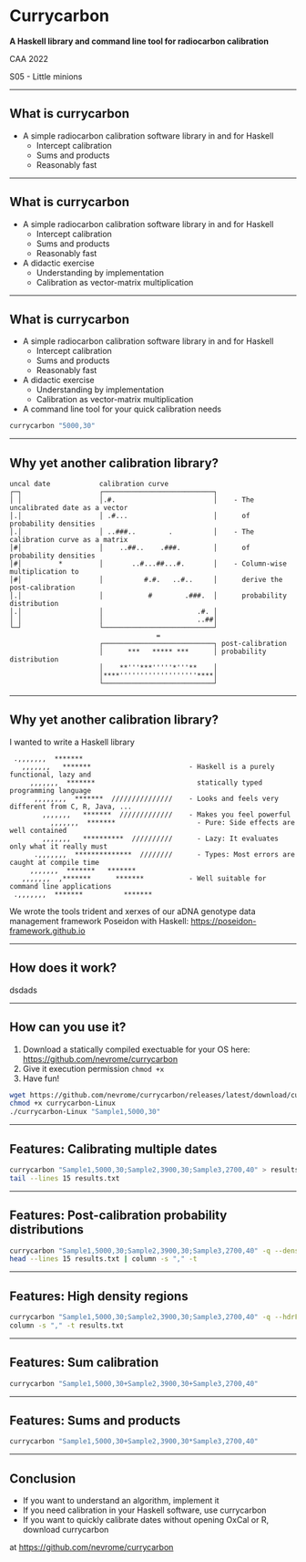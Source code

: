 # Currycarbon

**A Haskell library and command line tool for radiocarbon calibration**

CAA 2022

S05 - Little minions

---

## What is currycarbon

- A simple radiocarbon calibration software library in and for Haskell
  - Intercept calibration
  - Sums and products
  - Reasonably fast

---

## What is currycarbon

- A simple radiocarbon calibration software library in and for Haskell
  - Intercept calibration
  - Sums and products
  - Reasonably fast
- A didactic exercise
  - Understanding by implementation
  - Calibration as vector-matrix multiplication

---

## What is currycarbon

- A simple radiocarbon calibration software library in and for Haskell
  - Intercept calibration
  - Sums and products
  - Reasonably fast
- A didactic exercise
  - Understanding by implementation
  - Calibration as vector-matrix multiplication
- A command line tool for your quick calibration needs

```bash
currycarbon "5000,30"
```

---

## Why yet another calibration library?

<!--I wanted to understand intercept calibration -->
<!--Martin Hinz: https://www.martinhinz.info/jekyll/update/blog/2016/06/03/simple_calibration.html-->

```
uncal date            calibration curve
┌─┐                   ┌───────────────────────────┐
│ │                   │.#.                        │    - The uncalibrated date as a vector
│.│                   │ .#...                     │      of probability densities
│.│                   │ ..###..        .          │    - The calibration curve as a matrix  
│#│                   │    ..##..    .###.        │      of probability densities
│#│         *         │       ..#...##...#.       │    - Column-wise multiplication to
│#│                   │          #.#.   ..#..     │      derive the post-calibration
│.│                   │           #        .###.  │      probability distribution
│.│                   │                       .#. │
│ │                   │                       ..##│
└─┘                   └───────────────────────────┘
                                    =
                      ┌───────────────────────────┐ post-calibration
                      │      ***   ***** ***      │ probability distribution
                      │    **'''***'''''*'''**    │
                      │****'''''''''''''''''''****│ 
                      └───────────────────────────┘
```

---

## Why yet another calibration library?

I wanted to write a Haskell library

```
 .,,,,,,,  *******                      
   ,,,,,,,   *******                        - Haskell is a purely functional, lazy and
     ,,,,,,,  *******                         statically typed programming language
      ,,,,,,,,  *******  ///////////////    - Looks and feels very different from C, R, Java, ...
        ,,,,,,,   *******  /////////////    - Makes you feel powerful
          ,,,,,,,  *******                    - Pure: Side effects are well contained
        ,,,,,,,   **********  //////////      - Lazy: It evaluates only what it really must
      .,,,,,,,  **************  ////////      - Types: Most errors are caught at compile time
     ,,,,,,,  *******   *******             
   ,,,,,,,  ,*******      *******           - Well suitable for command line applications      
 .,,,,,,,  *******          *******  
```

We wrote the tools trident and xerxes of our aDNA genotype data management framework Poseidon with Haskell: https://poseidon-framework.github.io

---

## How does it work?

dsdads

---

## How can you use it?

1. Download a statically compiled exectuable for your OS here: https://github.com/nevrome/currycarbon
2. Give it execution permission `chmod +x`
3. Have fun!

```bash
wget https://github.com/nevrome/currycarbon/releases/latest/download/currycarbon-Linux -O currycarbon-Linux
chmod +x currycarbon-Linux
./currycarbon-Linux "Sample1,5000,30"
```

---

## Features: Calibrating multiple dates

```bash
currycarbon "Sample1,5000,30;Sample2,3900,30;Sample3,2700,40" > results.txt
tail --lines 15 results.txt
```

---

## Features: Post-calibration probability distributions

```bash
currycarbon "Sample1,5000,30;Sample2,3900,30;Sample3,2700,40" -q --densityFile results.txt
head --lines 15 results.txt | column -s "," -t
```

---

## Features: High density regions

```bash
currycarbon "Sample1,5000,30;Sample2,3900,30;Sample3,2700,40" -q --hdrFile results.txt
column -s "," -t results.txt
```

---

## Features: Sum calibration

```bash
currycarbon "Sample1,5000,30+Sample2,3900,30+Sample3,2700,40"
```

---

## Features: Sums and products

```bash
currycarbon "Sample1,5000,30+Sample2,3900,30*Sample3,2700,40"
```

---

## Conclusion

- If you want to understand an algorithm, implement it
- If you need calibration in your Haskell software, use currycarbon
- If you want to quickly calibrate dates without opening OxCal or R, download currycarbon

at https://github.com/nevrome/currycarbon
